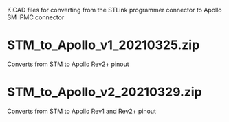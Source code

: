 KiCAD files for converting from the STLink programmer connector to Apollo SM IPMC connector

# STM_to_Apollo_v1_20210325.zip
Converts from STM to Apollo Rev2+ pinout 
# STM_to_Apollo_v2_20210329.zip
Converts from STM to Apollo Rev1 and Rev2+ pinout 
